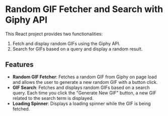 # Random GIF Fetcher and Search with Giphy API

This React project provides two functionalities:

1. Fetch and display random GIFs using the Giphy API.
2. Search for GIFs based on a query and display a random result.

## Features

- **Random GIF Fetcher**: Fetches a random GIF from Giphy on page load and allows the user to generate a new random GIF with a button click.
- **GIF Search**: Fetches and displays random GIFs based on a search query. Each time you click the "Generate New GIF" button, a new GIF related to the search term is displayed.
- **Loading Spinner**: Displays a loading spinner while the GIF is being fetched.

